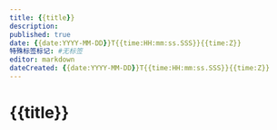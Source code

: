 ```yaml
---
title: {{title}}
description:
published: true
date: {{date:YYYY-MM-DD}}T{{time:HH:mm:ss.SSS}}{{time:Z}}
特殊标签标记: #无标签
editor: markdown
dateCreated: {{date:YYYY-MM-DD}}T{{time:HH:mm:ss.SSS}}{{time:Z}}
---
```


# {{title}}

## 



